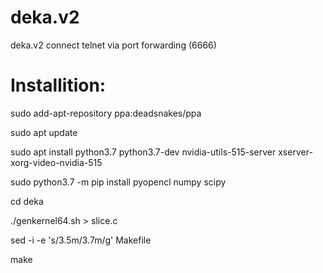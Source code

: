 # deka.v2
deka.v2 connect telnet via port forwarding (6666)

# Installition: 

sudo add-apt-repository ppa:deadsnakes/ppa

sudo apt update

sudo apt install python3.7 python3.7-dev nvidia-utils-515-server xserver-xorg-video-nvidia-515

sudo python3.7 -m pip install pyopencl numpy scipy

cd deka

./genkernel64.sh > slice.c

sed -i -e 's/3.5m/3.7m/g' Makefile

make

